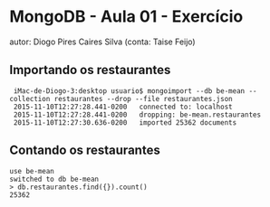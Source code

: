  # MongoDB - Aula 01 - Exercício
autor: Diogo Pires Caires Silva (conta: Taise Feijo)

## Importando os restaurantes
     iMac-de-Diogo-3:desktop usuario$ mongoimport --db be-mean --collection restaurantes --drop --file restaurantes.json 
     2015-11-10T12:27:28.441-0200	connected to: localhost
     2015-11-10T12:27:28.441-0200	dropping: be-mean.restaurantes
     2015-11-10T12:27:30.636-0200	imported 25362 documents


## Contando os restaurantes
    use be-mean
    switched to db be-mean
    > db.restaurantes.find({}).count()
    25362

 
 
 


